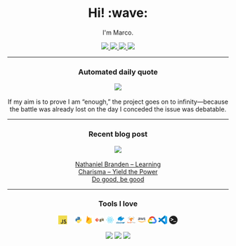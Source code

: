 <html>
 <body>
  <h1 align="center">
   Hi! :wave:
  </h1>
  <p align="center">
   I'm Marco.
  </p>
  <!-- Badges: https://shields.io/ -->
  <p align="center">
   <a href="https://github.com/marcocaldera?tab=repositories">
    <img src="https://img.shields.io/badge/-Github-000?style=flat&amp;logo=Github&amp;logoColor=white">
   </a>
   <a href="linkedin.com/in/marco-caldera">
    <img src="https://img.shields.io/badge/-LinkedIn-blue?style=flat&amp;logo=Linkedin&amp;logoColor=white">
   </a>
   <a href="https://marcocaldera.com/blog">
    <img src="https://img.shields.io/badge/-Blog-3559f5?style=flat&amp;logo=Blogger&amp;logoColor=white">
   </a>
   <a href="https://goodreads.com/marco_caldera">
    <img src="https://img.shields.io/badge/-Goodreads-372213?style=flat&amp;logo=Goodreads&amp;logoColor=white">
   </a>
   <!--
   <a href="https://stackoverflow.com/users/5878210/marco-caldera">
    <img src="https://img.shields.io/badge/-StackOverflow-F58025?style=flat&amp;logo=Stack-Overflow&amp;logoColor=white"/>
   </a>
   -->
  </p>
  <hr>
  <h3 align="center">
   Automated daily quote
  </h3>
  <p align="center">
   <a href="https://github.com/marcocaldera/marcocaldera/actions/workflows/quote.yaml">
    <img src="https://github.com/marcocaldera/marcocaldera/actions/workflows/quote.yaml/badge.svg">
   </a>
  </p>
  <p align="center" id="quote">
   If my aim is to prove I am &ldquo;enough,&rdquo; the project goes on to infinity&mdash;because the battle was already lost on the day I conceded the issue was debatable.
  </p>
  <hr>
  <h3 align="center">
   Recent blog post
  </h3>
  <p align="center">
   <a href="https://github.com/marcocaldera/marcocaldera/actions/workflows/recent_post.yaml">
    <img src="https://github.com/marcocaldera/marcocaldera/actions/workflows/recent_post.yaml/badge.svg">
   </a>
  </p>
  <p align="center" id="recent-post">
   <a href="https://marcocaldera.com/2022/05/21/nathaniel-branden-learning/">
    Nathaniel Branden &ndash; Learning
   </a>
   <br>
   <a href="https://marcocaldera.com/2022/05/20/charisma-yield-the-power/">
    Charisma &ndash; Yield the Power
   </a>
   <br>
   <a href="https://marcocaldera.com/2022/05/14/do-good-be-good/">
    Do good, be good
   </a>
   <br>
  </p>
  <hr>
  <h3 align="center">
   Tools I love
  </h3>
  <p align="center">
   <code><img height="20" src="https://raw.githubusercontent.com/github/explore/80688e429a7d4ef2fca1e82350fe8e3517d3494d/topics/javascript/javascript.png"></code>
   &nbsp;&nbsp;
   <img height="20" src="https://raw.githubusercontent.com/github/explore/80688e429a7d4ef2fca1e82350fe8e3517d3494d/topics/python/python.png">
   <img height="20" src="https://raw.githubusercontent.com/github/explore/80688e429a7d4ef2fca1e82350fe8e3517d3494d/topics/firebase/firebase.png">
   <img height="20" src="https://raw.githubusercontent.com/github/explore/80688e429a7d4ef2fca1e82350fe8e3517d3494d/topics/git/git.png">
   <img height="20" src="https://raw.githubusercontent.com/github/explore/80688e429a7d4ef2fca1e82350fe8e3517d3494d/topics/react/react.png">
   <img height="20" src="https://raw.githubusercontent.com/github/explore/80688e429a7d4ef2fca1e82350fe8e3517d3494d/topics/docker/docker.png">
   <img height="20" src="https://raw.githubusercontent.com/github/explore/80688e429a7d4ef2fca1e82350fe8e3517d3494d/topics/tensorflow/tensorflow.png">
   <img height="20" src="https://raw.githubusercontent.com/github/explore/80688e429a7d4ef2fca1e82350fe8e3517d3494d/topics/aws/aws.png">
   <img height="20" src="https://raw.githubusercontent.com/github/explore/08e8077e6cd7375c007c6fd6ac8cced5d7738494/topics/google-cloud/google-cloud.png">
   <img height="20" src="https://raw.githubusercontent.com/github/explore/bbd48b997e8d0bef63f676eca4da5e1f76487b56/topics/visual-studio-code/visual-studio-code.png">
   <img height="20" src="https://raw.githubusercontent.com/github/explore/80688e429a7d4ef2fca1e82350fe8e3517d3494d/topics/terminal/terminal.png">
  </p>
  <p align="center">
   <img src="https://img.shields.io/badge/Mobile-3559f5">
   <img src="https://img.shields.io/badge/Machine Learning-3559f5">
   <img src="https://img.shields.io/badge/Cloud-3559f5">
  </p>
 </body>
</html>
